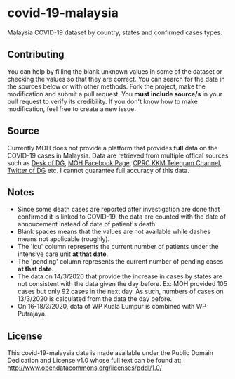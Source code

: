 # covid-19-malaysia
Malaysia COVID-19 dataset by country, states and confirmed cases types.

## Contributing
You can help by filling the blank unknown values in some of the dataset or checking the values so that they are correct. You can search for the data in the sources below or with other methods.
Fork the project, make the modification and submit a pull request. You **must include source/s** in your pull request to verify its credibility. If you don't know how to make modification, feel free to create a new issue.

## Source
Currently MOH does not provide a platform that provides **full** data on the COVID-19 cases in Malaysia.
Data are retrieved from multiple offical sources such as [Desk of DG](https://kpkesihatan.com/), [MOH Facebook Page](https://www.facebook.com/kementeriankesihatanmalaysia/), [CPRC KKM Telegram Channel](https://t.me/cprckkm), [Twitter of DG](https://twitter.com/DGHisham) etc. I cannot guarantee full accuracy of this data.

## Notes
* Since some death cases are reported after investigation are done that confirmed it is linked to COVID-19, the data are counted with the date of annoucement instead of date of patient's death.
* Blank spaces means that the values are not available while dashes means not applicable (roughly).
* The 'icu' column represents the current number of patients under the intensive care unit **at that date**.
* The 'pending' column represents the current number of pending cases **at that date**.
* The data on 14/3/2020 that provide the increase in cases by states are not consistent with the data given the day before. Ex: MOH provided 105 cases but only 92 cases in the next day. As such, numbers of cases on 13/3/2020 is calculated from the data the day before.
* On 16-18/3/2020, data of WP Kuala Lumpur is combined with WP Putrajaya.

## License
This covid-19-malaysia data is made available under the Public Domain Dedication and License v1.0 whose full text can be found at: http://www.opendatacommons.org/licenses/pddl/1.0/
